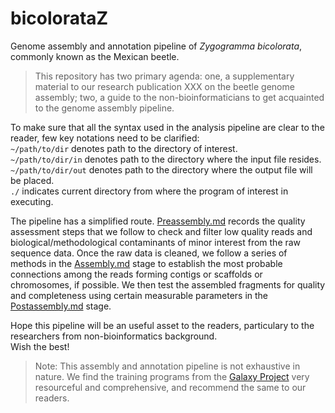 # bicolorataZ
Genome assembly and annotation pipeline of *Zygogramma bicolorata*, commonly known as the Mexican beetle.

> This repository has two primary agenda: one, a supplementary material to our research publication XXX on the beetle genome assembly; two, a guide to the non-bioinformaticians to get acquainted to the genome assembly pipeline.

To make sure that all the syntax used in the analysis pipeline are clear to the reader, few key notations need to be clarified:  
`~/path/to/dir` denotes path to the directory of interest.  
`~/path/to/dir/in` denotes path to the directory where the input file resides.  
`~/path/to/dir/out` denotes path to the directory where the output file will be placed.  
`./` indicates current directory from where the program of interest in executing.  

The pipeline has a simplified route. [Preassembly.md](../main/1.%20Preassembly.md) records the quality assessment steps that we follow to check and filter low quality reads and biological/methodological contaminants of minor interest from the raw sequence data. Once the raw data is cleaned, we follow a series of methods in the [Assembly.md](../main/2.%20Assembly.md) stage to establish the most probable connections among the reads forming contigs or scaffolds or chromosomes, if possible. We then test the assembled fragments for quality and completeness using certain measurable parameters in the [Postassembly.md](../main/3.%20Postassembly.md) stage.

Hope this pipeline will be an useful asset to the readers, particulary to the researchers from non-bioinformatics background.  
Wish the best!

> Note: This assembly and annotation pipeline is not exhaustive in nature. We find the training programs from the [Galaxy Project](https://training.galaxyproject.org) very resourceful and comprehensive, and recommend the same to our readers.
